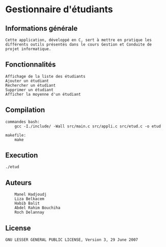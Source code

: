 #  Gestionnaire d'étudiants
## Informations générale

    Cette application, développé en C, sert à mettre en pratique les différents outils présentés dans le cours Gestion et Conduite de projet informatique.
    
## Fonctionnalités
    Affichage de la liste des étudiants
    Ajouter un étudiant
    Rechercher un étudiant
    Supprimer un étudiant
    Afficher la moyenne d'un étudiant
    

## Compilation

    commandes bash:
        gcc -I./include/ -Wall src/main.c src/appli.c src/etud.c -o etud

    makefile:
        make
        
## Execution
    ./etud


## Auteurs
 
        Manel Hadjoudj
        Liza Belkacem
        Habib Balit
        Abdel Rahim Bouchiha
        Roch Delannay
        
## License

    GNU LESSER GENERAL PUBLIC LICENSE, Version 3, 29 June 2007
